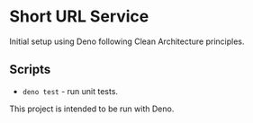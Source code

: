 # Short URL Service

Initial setup using Deno following Clean Architecture principles.

## Scripts

- `deno test` - run unit tests.

This project is intended to be run with Deno.

